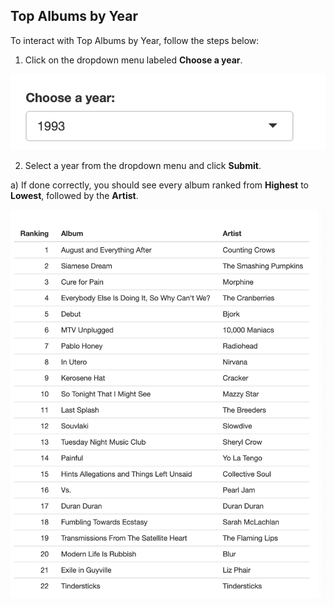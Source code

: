 <!-- _sidebar.md -->

## Top Albums by Year

To interact with Top Albums by Year, follow the steps below:

1) Click on the dropdown menu labeled **Choose a year**.  

![Year 1](396_16.png)

2) Select a year from the dropdown menu and click **Submit**.  

a) If done correctly, you should see every album ranked from **Highest** to **Lowest**, followed by the **Artist**.

![Year 2](396_17.png)